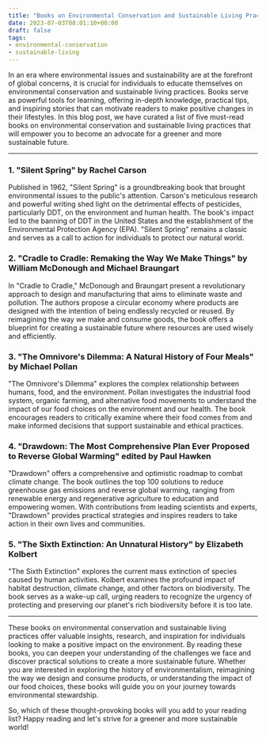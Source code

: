 ```yaml
---
title: "Books on Environmental Conservation and Sustainable Living Practices"
date: 2023-07-03T08:01:10+00:00
draft: false
tags: 
- environmental-conservation
- sustainable-living
---
```


In an era where environmental issues and sustainability are at the forefront of global concerns, it is crucial for individuals to educate themselves on environmental conservation and sustainable living practices. Books serve as powerful tools for learning, offering in-depth knowledge, practical tips, and inspiring stories that can motivate readers to make positive changes in their lifestyles. In this blog post, we have curated a list of five must-read books on environmental conservation and sustainable living practices that will empower you to become an advocate for a greener and more sustainable future.

---

### 1. "Silent Spring" by Rachel Carson

Published in 1962, "Silent Spring" is a groundbreaking book that brought environmental issues to the public's attention. Carson's meticulous research and powerful writing shed light on the detrimental effects of pesticides, particularly DDT, on the environment and human health. The book's impact led to the banning of DDT in the United States and the establishment of the Environmental Protection Agency (EPA). "Silent Spring" remains a classic and serves as a call to action for individuals to protect our natural world.

### 2. "Cradle to Cradle: Remaking the Way We Make Things" by William McDonough and Michael Braungart

In "Cradle to Cradle," McDonough and Braungart present a revolutionary approach to design and manufacturing that aims to eliminate waste and pollution. The authors propose a circular economy where products are designed with the intention of being endlessly recycled or reused. By reimagining the way we make and consume goods, the book offers a blueprint for creating a sustainable future where resources are used wisely and efficiently.

### 3. "The Omnivore's Dilemma: A Natural History of Four Meals" by Michael Pollan

"The Omnivore's Dilemma" explores the complex relationship between humans, food, and the environment. Pollan investigates the industrial food system, organic farming, and alternative food movements to understand the impact of our food choices on the environment and our health. The book encourages readers to critically examine where their food comes from and make informed decisions that support sustainable and ethical practices.

### 4. "Drawdown: The Most Comprehensive Plan Ever Proposed to Reverse Global Warming" edited by Paul Hawken

"Drawdown" offers a comprehensive and optimistic roadmap to combat climate change. The book outlines the top 100 solutions to reduce greenhouse gas emissions and reverse global warming, ranging from renewable energy and regenerative agriculture to education and empowering women. With contributions from leading scientists and experts, "Drawdown" provides practical strategies and inspires readers to take action in their own lives and communities.

### 5. "The Sixth Extinction: An Unnatural History" by Elizabeth Kolbert

"The Sixth Extinction" explores the current mass extinction of species caused by human activities. Kolbert examines the profound impact of habitat destruction, climate change, and other factors on biodiversity. The book serves as a wake-up call, urging readers to recognize the urgency of protecting and preserving our planet's rich biodiversity before it is too late.

---

These books on environmental conservation and sustainable living practices offer valuable insights, research, and inspiration for individuals looking to make a positive impact on the environment. By reading these books, you can deepen your understanding of the challenges we face and discover practical solutions to create a more sustainable future. Whether you are interested in exploring the history of environmentalism, reimagining the way we design and consume products, or understanding the impact of our food choices, these books will guide you on your journey towards environmental stewardship.

So, which of these thought-provoking books will you add to your reading list? Happy reading and let's strive for a greener and more sustainable world!
